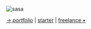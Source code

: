 ![sasa](https://github.com/leenrd/leenrd/assets/103997539/382ee856-2caa-4fdc-a4b4-920a02c52263)



_[→ portfolio](https://leenard.tech)_ | [starter](https://react-scaffold-rust.vercel.app/) | [freelance •](https://heyleenard.me)
